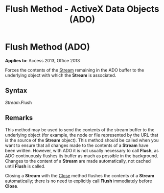 ﻿---
title: Flush Method - ActiveX Data Objects (ADO)
TOCTitle: Flush Method (ADO)
ms:assetid: c167e3b1-c133-ce45-6cee-5a1280a1568f
ms:mtpsurl: https://msdn.microsoft.com/library/JJ249941(v=office.15)
ms:contentKeyID: 48547529
ms.date: 09/18/2015
mtps_version: v=office.15
---

# Flush Method (ADO)


**Applies to**: Access 2013, Office 2013

Forces the contents of the [Stream](stream-object-ado.md) remaining in the ADO buffer to the underlying object with which the **Stream** is associated.

## Syntax

*Stream*.Flush

## Remarks

This method may be used to send the contents of the stream buffer to the underlying object (for example, the node or file represented by the URL that is the source of the **Stream** object). This method should be called when you want to ensure that all changes made to the contents of a **Stream** have been written. However, with ADO it is not usually necessary to call **Flush**, as ADO continuously flushes its buffer as much as possible in the background. Changes to the content of a **Stream** are made automatically, not cached until **Flush** is called.

Closing a **Stream** with the [Close](close-method-ado.md) method flushes the contents of a **Stream** automatically; there is no need to explicitly call **Flush** immediately before **Close**.

